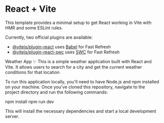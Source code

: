 # React + Vite

This template provides a minimal setup to get React working in Vite with HMR and some ESLint rules.

Currently, two official plugins are available:

- [@vitejs/plugin-react](https://github.com/vitejs/vite-plugin-react/blob/main/packages/plugin-react/README.md) uses [Babel](https://babeljs.io/) for Fast Refresh
- [@vitejs/plugin-react-swc](https://github.com/vitejs/vite-plugin-react-swc) uses [SWC](https://swc.rs/) for Fast Refresh

Weather App ✨
This is a simple weather application built with React and Vite. It allows users to search for a city and get the current weather conditions for that location


To run this application locally, you'll need to have Node.js and npm installed on your machine. Once you've cloned this repository, navigate to the project directory and run the following commands:

npm install
npm run dev

This will install the necessary dependencies and start a local development server.

